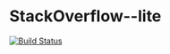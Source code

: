 # StackOverflow--lite

[![Build Status](https://travis-ci.org/emanuelwanyonyi/StackOverflow-lite.svg?branch=master)](https://travis-ci.org/emanuelwanyonyi/StackOverflow-lite)
